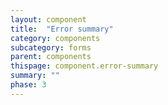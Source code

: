 ```yaml
---
layout: component
title:  "Error summary"
category: components
subcategory: forms
parent: components
thispage: component.error-summary
summary: ""
phase: 3
---
```


